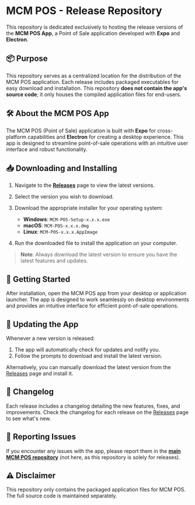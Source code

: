 # MCM POS - Release Repository

This repository is dedicated exclusively to hosting the release versions of the **MCM POS App**, a Point of Sale application developed with **Expo** and **Electron**.

## 📦 Purpose

This repository serves as a centralized location for the distribution of the MCM POS application. Each release includes packaged executables for easy download and installation. This repository **does not contain the app's source code**; it only houses the compiled application files for end-users.

## 🛠 About the MCM POS App

The MCM POS (Point of Sale) application is built with **Expo** for cross-platform capabilities and **Electron** for creating a desktop experience. This app is designed to streamline point-of-sale operations with an intuitive user interface and robust functionality.

## 📥 Downloading and Installing

1. Navigate to the **[Releases](https://github.com/your-username/mcm-pos/releases)** page to view the latest versions.
2. Select the version you wish to download.
3. Download the appropriate installer for your operating system:
   - **Windows**: `MCM-POS-Setup-x.x.x.exe`
   - **macOS**: `MCM-POS-x.x.x.dmg`
   - **Linux**: `MCM-POS-x.x.x.AppImage`

4. Run the downloaded file to install the application on your computer.

> **Note**: Always download the latest version to ensure you have the latest features and updates.

## 🚀 Getting Started

After installation, open the MCM POS app from your desktop or application launcher. The app is designed to work seamlessly on desktop environments and provides an intuitive interface for efficient point-of-sale operations.

## 🔄 Updating the App

Whenever a new version is released:
1. The app will automatically check for updates and notify you.
2. Follow the prompts to download and install the latest version.
   
Alternatively, you can manually download the latest version from the [Releases](https://github.com/your-username/mcm-pos/releases) page and install it.

## 📝 Changelog

Each release includes a changelog detailing the new features, fixes, and improvements. Check the changelog for each release on the [Releases](https://github.com/your-username/mcm-pos/releases) page to see what's new.

## 🐞 Reporting Issues

If you encounter any issues with the app, please report them in the **[main MCM POS repository](https://github.com/your-username/mcm-pos/issues)** (not here, as this repository is solely for releases).

## ⚠️ Disclaimer

This repository only contains the packaged application files for MCM POS. The full source code is maintained separately.

